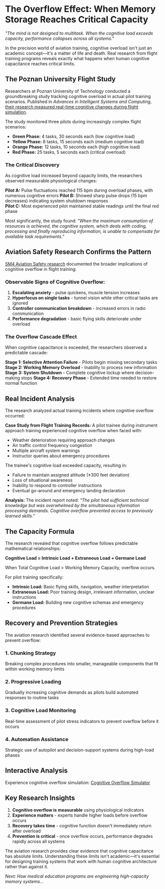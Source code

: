 # The Overflow Effect: When Memory Storage Reaches Critical Capacity

*"The mind is not designed to multitask. When the cognitive load exceeds capacity, performance collapses across all systems."*

In the precision world of aviation training, cognitive overload isn't just an academic concept—it's a matter of life and death. Real research from flight training programs reveals exactly what happens when human cognitive capacitance reaches critical limits.

## The Poznan University Flight Study

Researchers at Poznan University of Technology conducted a groundbreaking study tracking cognitive overload in actual pilot training scenarios. Published in *Advances in Intelligent Systems and Computing*, [their research measured real-time cognitive changes during flight simulation](https://www.aimt.cz/index.php/aimt/article/download/1408/342/5779).

The study monitored three pilots during increasingly complex flight scenarios:
- **Green Phase:** 4 tasks, 30 seconds each (low cognitive load)
- **Yellow Phase:** 8 tasks, 15 seconds each (medium cognitive load)  
- **Orange Phase:** 12 tasks, 10 seconds each (high cognitive load)
- **Red Phase:** 25 tasks, 5 seconds each (critical overload)

### The Critical Discovery

As cognitive load increased beyond capacity limits, the researchers observed measurable physiological changes:

**Pilot A:** Pulse fluctuations reached 115 bpm during overload phases, with numerous cognitive errors
**Pilot B:** Showed sharp pulse drops (15 bpm decreases) indicating system shutdown responses  
**Pilot C:** Most experienced pilot maintained stable readings until the final red phase

Most significantly, the study found: *"When the maximum consumption of resources is achieved, the cognitive system, which deals with coding, processing and finally reproducing information, is unable to compensate for available task requirements."*

## Aviation Safety Research Confirms the Pattern

[SM4 Aviation Safety research](https://sm4.global-aero.com/articles/cognitive-overload-in-aviation-training-understanding-and-mitigating-risks/) documented the broader implications of cognitive overflow in flight training:

### Observable Signs of Cognitive Overflow:
1. **Escalating anxiety** - pulse quickens, muscle tension increases
2. **Hyperfocus on single tasks** - tunnel vision while other critical tasks are ignored
3. **Controller communication breakdown** - increased errors in radio communication
4. **Performance degradation** - basic flying skills deteriorate under overload

### The Overflow Cascade Effect

When cognitive capacitance is exceeded, the researchers observed a predictable cascade:

**Stage 1: Selective Attention Failure** - Pilots begin missing secondary tasks
**Stage 2: Working Memory Overload** - Inability to process new information
**Stage 3: System Shutdown** - Complete cognitive lockup where decision-making stops
**Stage 4: Recovery Phase** - Extended time needed to restore normal function

## Real Incident Analysis

The research analyzed actual training incidents where cognitive overflow occurred:

**Case Study from Flight Training Records:**
A pilot trainee during instrument approach training experienced cognitive overflow when faced with:
- Weather deterioration requiring approach changes
- Air traffic control frequency congestion  
- Multiple aircraft system warnings
- Instructor queries about emergency procedures

The trainee's cognitive load exceeded capacity, resulting in:
- Failure to maintain assigned altitude (±300 feet deviation)
- Loss of situational awareness  
- Inability to respond to controller instructions
- Eventual go-around and emergency landing declaration

**Analysis:** The incident report noted: *"The pilot had sufficient technical knowledge but was overwhelmed by the simultaneous information processing demands. Cognitive overflow prevented access to previously learned skills."*

## The Capacity Formula

The research revealed that cognitive overflow follows predictable mathematical relationships:

**Cognitive Load = Intrinsic Load + Extraneous Load + Germane Load**

When Total Cognitive Load > Working Memory Capacity, overflow occurs.

For pilot training specifically:
- **Intrinsic Load:** Basic flying skills, navigation, weather interpretation
- **Extraneous Load:** Poor training design, irrelevant information, unclear instructions  
- **Germane Load:** Building new cognitive schemas and emergency procedures

## Recovery and Prevention Strategies

The aviation research identified several evidence-based approaches to prevent overflow:

### 1. **Chunking Strategy**
Breaking complex procedures into smaller, manageable components that fit within working memory limits

### 2. **Progressive Loading**  
Gradually increasing cognitive demands as pilots build automated responses to routine tasks

### 3. **Cognitive Load Monitoring**
Real-time assessment of pilot stress indicators to prevent overflow before it occurs

### 4. **Automation Assistance**
Strategic use of autopilot and decision-support systems during high-load phases

## Interactive Analysis

Experience cognitive overflow simulation: [Cognitive Overflow Simulator](../demos/notebooks/cognitive_overflow_demo.ipynb)

## Key Research Insights

1. **Cognitive overflow is measurable** using physiological indicators
2. **Experience matters** - experts handle higher loads before overflow occurs
3. **Recovery takes time** - cognitive function doesn't immediately return after overload
4. **Prevention is critical** - once overflow occurs, performance degrades rapidly across all systems

The aviation research provides clear evidence that cognitive capacitance has absolute limits. Understanding these limits isn't academic—it's essential for designing training systems that work with human cognitive architecture rather than against it.

*Next: How medical education programs are engineering high-capacity memory systems...* 